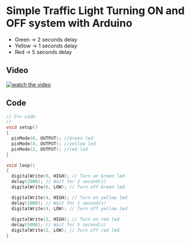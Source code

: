 # Simple Traffic Light Turning ON and OFF system with Arduino

- Green -> 2 seconds delay
- Yellow -> 1 seconds delay
- Red -> 5 seconds delay


## Video


[![watch the video](https://drive.google.com/file/d/1mo3BFqSNwGjTi3GKHJP0Y4SbirsGUYwd/preview.jpg)](https://drive.google.com/file/d/1mo3BFqSNwGjTi3GKHJP0Y4SbirsGUYwd/preview)


## Code


```cpp
// C++ code
//
void setup()
{
  pinMode(6, OUTPUT); //Green led
  pinMode(4, OUTPUT); //yellow led
  pinMode(2, OUTPUT); //red led
}

void loop()
{
  digitalWrite(6, HIGH); // Turn on Green led
  delay(2000); // Wait for 2 second(s)
  digitalWrite(6, LOW); // Turn off Green led

  digitalWrite(4, HIGH); // Turn on yellow led
  delay(1000); // Wait for 1 second(s)
  digitalWrite(4, LOW); // Turn off yellow led
  
  digitalWrite(2, HIGH); // Turn on red led
  delay(5000); // Wait for 5 second(s)
  digitalWrite(2, LOW); // Turn off red led
}
```

